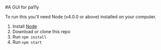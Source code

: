 #A GUI for pa11y

To run this you'll need Node (v4.0.0 or above) installed on your computer.

1. Install [Node](http://nodejs.org)
2. Download or clone this repo
3. Run `npm install`
4. Run `npm start`
